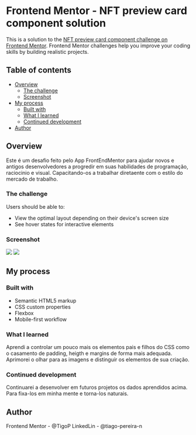 # Frontend Mentor - NFT preview card component solution

This is a solution to the [NFT preview card component challenge on Frontend Mentor](https://www.frontendmentor.io/challenges/nft-preview-card-component-SbdUL_w0U). Frontend Mentor challenges help you improve your coding skills by building realistic projects. 

## Table of contents

- [Overview](#overview)
  - [The challenge](#the-challenge)
  - [Screenshot](#screenshot)
- [My process](#my-process)
  - [Built with](#built-with)
  - [What I learned](#what-i-learned)
  - [Continued development](#continued-development)
- [Author](#author)


## Overview
Este é um desafio feito pelo App FrontEndMentor para ajudar novos e antigos desenvolvedores a progredir em suas habilidades de programação, raciocinio e visual. Capacitando-os a trabalhar diretaente com o estilo do mercado de trabalho.
### The challenge

Users should be able to:

- View the optimal layout depending on their device's screen size
- See hover states for interactive elements

### Screenshot

![](./images/desktop.jpg.jpg)
![](./images/mobile.jpg.jpg.jpg)

## My process
### Built with

- Semantic HTML5 markup
- CSS custom properties
- Flexbox
- Mobile-first workflow
### What I learned

Aprendi a controlar um pouco mais os elementos pais e filhos do CSS como o casamento de padding, heigth e margins de forma mais adequada. Aprimorei o olhar para as imagens e distinguir os elementos de sua criação.

### Continued development

Continuarei a desenvolver em futuros projetos os dados aprendidos acima. Para fixa-los em minha mente e torna-los naturais.
## Author

Frontend Mentor - @TigoP
LinkedLin - @tiago-pereira-n